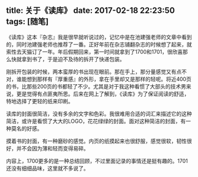 title: 关于《读库》
date: 2017-02-18 22:23:50
tags: [随笔]
---

《读库》这本『杂志』我是很早就听说过的，记忆中是在池建强老师的文章中看到的，同时池建强老师也推荐了一番。正好年前在杂志铺翻杂志的时候想了起来，就索性去天猫订了一年。年后假期回来，第一时间就拿到了1700和1701，很欣喜那么快就拿到书了，于是迫不及待的拆开了快递包装。

刚拆开包装的时候，两本蛮厚的书出现在眼前。那在手上，那分量感觉又有点不对，谁能想到那样有『厚重感』的外形，拿在手里却又是那样的轻呢。将近400页的书，比那些200页的书都轻了不少。尤其是对于我这种看惯了大部头的技术男来说，更是觉得有点匪夷所思。后来在网上了解到，《读库》为了保证阅读的舒适，特地选择了更轻的纸来印刷。

读库的封面很简洁，没有多余的文字和色彩。我很难用合适的词汇来描述它的这种简洁，或许是看惯了大大的LOGO，花花绿绿的封面。面对这种简洁的封面，有一种莫名的好感。

摸着书的封面，有一种磨砂的感觉。内页的纸摸起来也很舒服，感觉很软，韧性很好，并不会因为薄和轻而变得易碎。

内容上，1700更多的是一种总结回顾，不过里面记录的事情还是挺有趣的。1701还没有细细品味，这里就不多说了。


